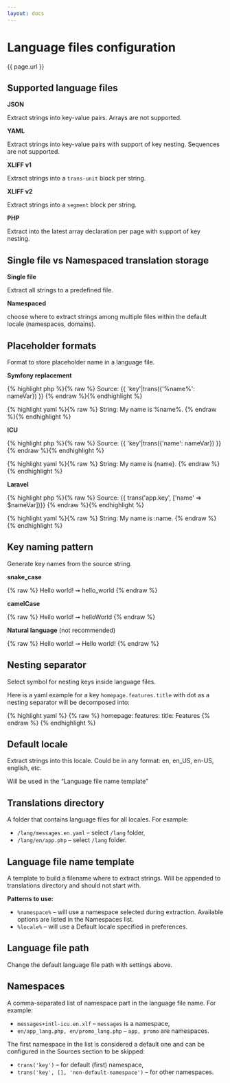 ```yaml
---
layout: docs
---
```


# Language files configuration

{{ page.url }}

## Supported language files

**JSON**

Extract strings into key-value pairs. Arrays are not supported.

**YAML**

Extract strings into key-value pairs with support of key nesting. Sequences are not supported.

**XLIFF v1**

Extract strings into a `trans-unit` block per string.

**XLIFF v2**

Extract strings into a `segment` block per string.

**PHP**

Extract into the latest array declaration per page with support of key nesting.


## Single file vs Namespaced translation storage

**Single file**

Extract all strings to a predefined file.

**Namespaced** 

choose where to extract strings among multiple files within the default locale (namespaces, domains).

## Placeholder formats

Format to store placeholder name in a language file.

**Symfony replacement**

{% highlight php %}{% raw %}
Source: {{ 'key'|trans({'%name%': nameVar}) }}
{% endraw %}{% endhighlight %}

{% highlight yaml %}{% raw %}
String: My name is %name%.
{% endraw %}{% endhighlight %}

**ICU**

{% highlight php %}{% raw %}
Source: {{ 'key'|trans({'name': nameVar}) }}
{% endraw %}{% endhighlight %}

{% highlight yaml %}{% raw %}
String: My name is {name}.
{% endraw %}{% endhighlight %}

**Laravel**

{% highlight php %}{% raw %}
Source: {{ trans('app.key', ['name' => $nameVar])}}
{% endraw %}{% endhighlight %}

{% highlight yaml %}{% raw %}
String: My name is :name.
{% endraw %}{% endhighlight %}


## Key naming pattern

Generate key names from the source string.

**snake_case**

{% raw %}
Hello world! ➞ hello_world
{% endraw %}

**camelCase**

{% raw %}
Hello world! ➞ helloWorld
{% endraw %}

**Natural language** (not recommended)

{% raw %}
Hello world! ➞ Hello world!
{% endraw %}

## Nesting separator

Select symbol for nesting keys inside language files.

Here is a yaml example for a key `homepage.features.title` with dot as a nesting separator will be decomposed into:

{% highlight yaml %}
{% raw %}
homepage:
  features:
    title: Features
{% endraw %}
{% endhighlight %}

## Default locale

Extract strings into this locale. Could be in any format: en, en_US, en-US, english, etc.

Will be used in the “Language file name template”

## Translations directory

A folder that contains language files for all locales.
For example:

- `/lang/messages.en.yaml` – select `/lang` folder,
- `/lang/en/app.php` – select `/lang` folder.

## Language file name template

A template to build a filename where to extract strings.
Will be appended to translations directory and should not start with.

**Patterns to use:**
- `%namespace%` – will use a namespace selected during extraction. Available options are listed in the Namespaces list.
- `%locale%` – will use a Default locale specified in preferences.

## Language file path

Change the default language file path with settings above.

## Namespaces

A comma-separated list of namespace part in the language file name. For example:

- `messages+intl-icu.en.xlf` – `messages` is a namespace,
- `en/app_lang.php, en/promo_lang.php` – `app, promo` are namespaces.


The first namespace in the list is considered a default one and can be configured in the Sources section to be skipped:

- `trans('key')` – for default (first) namespace,
- `trans('key', [], 'non-default-namespace')` – for other namespaces.

